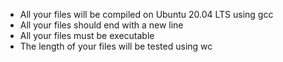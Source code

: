 
<ul>
    <li>All your files will be compiled on Ubuntu 20.04 LTS using gcc </li>
    <li>All your files should end with a new line </li>
    <li>All your files must be executable </li>
    <li>The length of your files will be tested using wc </li>
</ul>